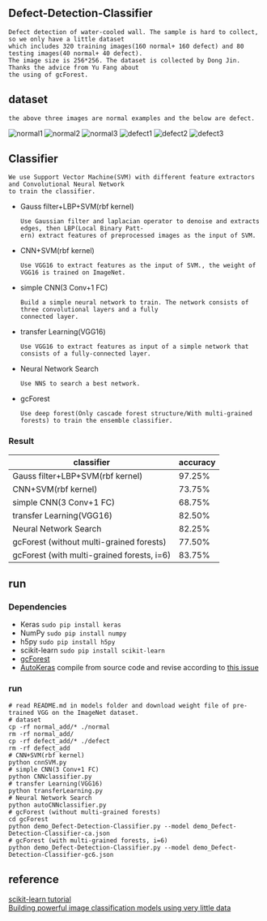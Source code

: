 ## Defect-Detection-Classifier
    Defect detection of water-cooled wall. The sample is hard to collect, so we only have a little dataset 
    which includes 320 training images(160 normal+ 160 defect) and 80 testing images(40 normal+ 40 defect). 
    The image size is 256*256. The dataset is collected by Dong Jin. Thanks the advice from Yu Fang about 
    the using of gcForest.
## dataset 
    the above three images are normal examples and the below are defect.
![normal1](https://github.com/marooncn/Defect-Detection-Classifier/blob/master/data/train/normal/2.jpg)
![normal2](https://github.com/marooncn/Defect-Detection-Classifier/blob/master/data/train/normal/3.jpg)
![normal3](https://github.com/marooncn/Defect-Detection-Classifier/blob/master/data/train/normal/4.jpg)
![defect1](https://github.com/marooncn/Defect-Detection-Classifier/blob/master/data/train/defect/2.jpg)
![defect2](https://github.com/marooncn/Defect-Detection-Classifier/blob/master/data/train/defect/3.jpg)
![defect3](https://github.com/marooncn/Defect-Detection-Classifier/blob/master/data/train/defect/4.jpg)
## Classifier
    We use Support Vector Machine(SVM) with different feature extractors and Convolutional Neural Network 
    to train the classifier.
* Gauss filter+LBP+SVM(rbf kernel)
        
      Use Gaussian filter and laplacian operator to denoise and extracts edges, then LBP(Local Binary Patt-
      ern) extract features of preprocessed images as the input of SVM.
* CNN+SVM(rbf kernel)
        
      Use VGG16 to extract features as the input of SVM., the weight of VGG16 is trained on ImageNet.
* simple CNN(3 Conv+1 FC)

      Build a simple neural network to train. The network consists of three convolutional layers and a fully
      connected layer.
* transfer Learning(VGG16)
    
      Use VGG16 to extract features as input of a simple network that consists of a fully-connected layer.
* Neural Network Search
    
      Use NNS to search a best network.
* gcForest
    
      Use deep forest(Only cascade forest structure/With multi-grained forests) to train the ensemble classifier. 
### Result
 
|                classifier                  |   accuracy   | 
|--------------------------------------------|--------------|
|      Gauss filter+LBP+SVM(rbf kernel)      |    97.25%    | 
|            CNN+SVM(rbf kernel)             |    73.75%    | 
|          simple CNN(3 Conv+1 FC)           |    68.75%    | 
|         transfer Learning(VGG16)           |    82.50%    |
|          Neural Network Search             |    82.25%    |
|  gcForest (without multi-grained forests)  |    77.50%    |
| gcForest (with multi-grained forests, i=6) |    83.75%    |

## run
### Dependencies ###
* Keras `sudo pip install keras`
* NumPy `sudo pip install numpy`
* h5py `sudo pip install h5py`
* scikit-learn `sudo pip install scikit-learn`
* [gcForest](https://github.com/kingfengji/gcForest)
* [AutoKeras](https://github.com/jhfjhfj1/autokeras)
compile from source code and revise according to [this issue](https://github.com/jhfjhfj1/autokeras/issues/144)
### run ###
~~~
# read README.md in models folder and download weight file of pre-trained VGG on the ImageNet dataset.
# dataset
cp -rf normal_add/* ./normal
rm -rf normal_add/
cp -rf defect_add/* ./defect
rm -rf defect_add
# CNN+SVM(rbf kernel)
python cnnSVM.py
# simple CNN(3 Conv+1 FC)
python CNNclassifier.py
# transfer Learning(VGG16)
python transferLearning.py
# Neural Network Search 
python autoCNNclassifier.py
# gcForest (without multi-grained forests) 
cd gcForest
python demo_Defect-Detection-Classifier.py --model demo_Defect-Detection-Classifier-ca.json
# gcForest (with multi-grained forests, i=6) 
python demo_Defect-Detection-Classifier.py --model demo_Defect-Detection-Classifier-gc6.json
~~~
## reference
[scikit-learn tutorial](http://scikit-learn.org/dev/modules/generated/sklearn.svm.SVC.html) </br>
[Building powerful image classification models using very little data](https://blog.keras.io/building-powerful-image-classification-models-using-very-little-data.html)
